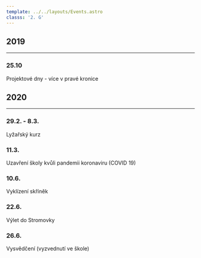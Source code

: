 ```yaml
---
template: ../../layouts/Events.astro
classs: '2. G'
---
```


## 2019
---

### 25.10
Projektové dny - více v pravé kronice

## 2020
---

### 29.2. - 8.3.
Lyžařský kurz

### 11.3.
Uzavření školy kvůli pandemii koronaviru (COVID 19)

### 10.6.
Vyklízení skříněk 

### 22.6.
Výlet do Stromovky 

### 26.6.
Vysvědčení (vyzvednutí ve škole) 